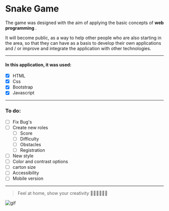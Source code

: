 #  Snake Game

<p> The game was designed with the aim of applying the basic concepts of
<strong> web programming </strong>.

It will become public, as a way to help other people who are also starting in the area, so that they can have as a basis to develop their own applications and / or improve and integrate the application with other technologies. </p>

------------

#### In this application, it was used:

- [x] HTML
- [x] Css
- [x] Bootstrap
- [x] Javascript

------------

### To do:

- [ ] Fix Bug's
- [ ] Create new roles
    - [ ] Score
    - [ ] Difficulty
    - [ ] Obstacles
    - [ ] Registration
- [ ] New style
- [ ] Color and contrast options
- [ ] carton size
- [ ] Accessibility
- [ ] Mobile version

------------

> Feel at home, show your creativity 🐱‍💻👩‍💻👨‍💻

![gif](https://user-images.githubusercontent.com/57529463/85100131-b7eaf300-b1d5-11ea-94fd-89f63a9e1773.gif)

